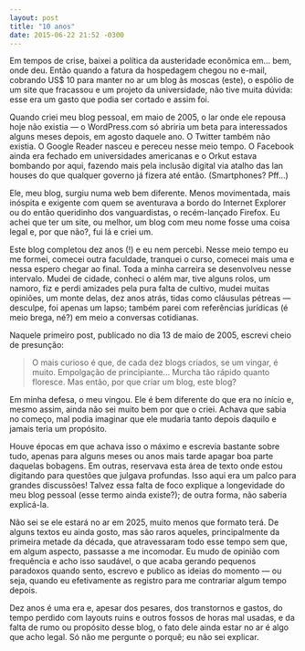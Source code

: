 ```yaml
---
layout: post
title: "10 anos"
date: 2015-06-22 21:52 -0300
---
```

Em tempos de crise, baixei a política da austeridade econômica em... bem, onde deu. Então quando a fatura da hospedagem chegou no e-mail, cobrando US$ 10 para manter no ar um blog às moscas (este), o espólio de um site que fracassou e um projeto da universidade, não tive muita dúvida: esse era um gasto que podia ser cortado e assim foi.

Quando criei meu blog pessoal, em maio de 2005, o lar onde ele repousa hoje não existia — o WordPress.com só abriria um beta para interessados alguns meses depois, em agosto daquele ano. O Twitter também não existia. O Google Reader nasceu e pereceu nesse meio tempo. O Facebook ainda era fechado em universidades americanas e o Orkut estava bombando por aqui, fazendo mais pela inclusão digital via atalho das lan houses do que qualquer governo já fizera até então. (Smartphones? Pff…)

Ele, meu blog, surgiu numa web bem diferente. Menos movimentada, mais inóspita e exigente com quem se aventurava a bordo do Internet Explorer ou do então queridinho dos vanguardistas, o recém-lançado Firefox. Eu achei que ter um site, ou melhor, um blog com meu nome fosse uma coisa legal e, por que não?, fui lá e criei um.

Este blog completou dez anos (!) e eu nem percebi. Nesse meio tempo eu me formei, comecei outra faculdade, tranquei o curso, comecei mais uma e nessa espero chegar ao final. Toda a minha carreira se desenvolveu nesse intervalo. Mudei de cidade, conheci o além mar, tive alguns rolos, um namoro, fiz e perdi amizades pela pura falta de cultivo, mudei muitas opiniões, um monte delas, dez anos atrás, tidas como cláusulas pétreas — desculpe, foi apenas um lapso; também parei com referências jurídicas (é meio brega, né?) em meio a conversas cotidianas.

Naquele primeiro post, publicado no dia 13 de maio de 2005, escrevi cheio de presunção:

> O mais curioso é que, de cada dez blogs criados, se um vingar, é muito. Empolgação de principiante… Murcha tão rápido quanto floresce. Mas então, por que criar um blog, este blog?

Em minha defesa, o meu vingou. Ele é bem diferente do que era no início e, mesmo assim, ainda não sei muito bem por que o criei. Achava que sabia no começo, mal podia imaginar que ele mudaria tanto depois daquilo e jamais teria um propósito.

Houve épocas em que achava isso o máximo e escrevia bastante sobre tudo, apenas para alguns meses ou anos mais tarde apagar boa parte daquelas bobagens. Em outras, reservava esta área de texto onde estou digitando para questões que julgava profundas. Isso aqui era um palco para grandes discussões! Talvez essa falta de foco explique a longevidade do meu blog pessoal (esse termo ainda existe?); de outra forma, não saberia explicá-la.

Não sei se ele estará no ar em 2025, muito menos que formato terá. De alguns textos eu ainda gosto, mas são raros aqueles, principalmente da primeira metade da década, que atravessaram todo esse tempo sem que, em algum aspecto, passasse a me incomodar. Eu mudo de opinião com frequência e acho isso saudável, o que acaba gerando pequenos paradoxos quando sento, escrevo e publico as ideias do momento — ou seja, quando eu efetivamente as registro para me contrariar algum tempo depois.

Dez anos é uma era e, apesar dos pesares, dos transtornos e gastos, do tempo perdido com layouts ruins e outros fossos de horas mal usadas, e da falta de rumo ou propósito desse blog, o fato dele ainda estar no ar é algo que acho legal. Só não me pergunte o porquê; eu não sei explicar.
